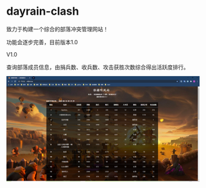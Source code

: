 # dayrain-clash
致力于构建一个综合的部落冲突管理网站！

功能会逐步完善，目前版本1.0

V1.0

查询部落成员信息，由捐兵数、收兵数、攻击获胜次数综合得出活跃度排行。

![v1-1](imges\v1-1.png)